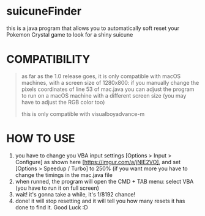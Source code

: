 # suicuneFinder

this is a java program that allows you to automatically soft reset your Pokemon Crystal game to look for a shiny suicune

# COMPATIBILITY

> as far as the 1.0 release goes, it is only compatible with macOS machines, with a screen size of 1280x800: if you manually change the pixels coordinates of line 53 of mac.java you can adjust the program to run on a macOS machine with a different screen size (you may have to adjust the RGB color too)
> 
> this is only compatible with visualboyadvance-m

# HOW TO USE

1) you have to change you VBA input settings [Options > Input > Configure] as shown here [https://imgur.com/a/jNIE2VO], and set [Options > Speedup / Turbo] to 250% (if you want more you have to change the timings in the mac.java file
2) when runned, the program will open the CMD + TAB menu: select VBA (you have to run it on full screen)
3) wait! it's gonna take a while, it's 1/8192 chance!
4) done! it will stop resetting and it will tell you how many resets it has done to find it. Good Luck :D
